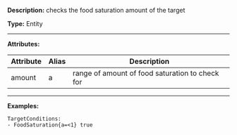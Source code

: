 **Description:** checks the food saturation amount of the target

**Type:** Entity

---

**Attributes:**

| Attribute  | Alias | Description                                     |
| ---------- | ----- | ----------------------------------------------  |
| amount     | a     | range of amount of food saturation to check for |

---

**Examples:**

```
TargetConditions:
- FoodSaturation{a=<1} true
```
